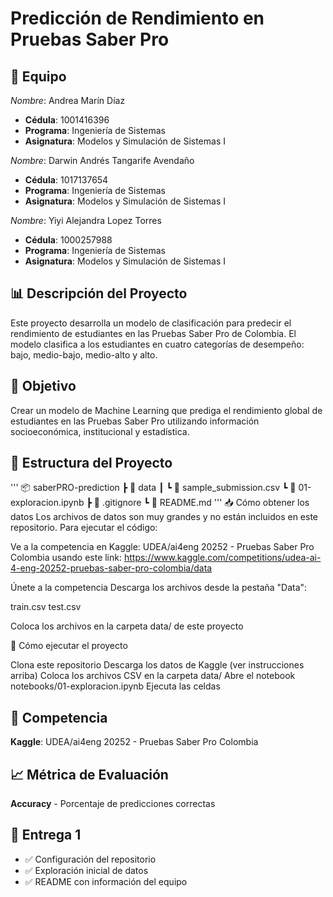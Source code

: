 # Predicción de Rendimiento en Pruebas Saber Pro

## 👥 Equipo

*Nombre*: Andrea Marín Díaz
- **Cédula**: 1001416396
- **Programa**: Ingeniería de Sistemas
- **Asignatura**: Modelos y Simulación de Sistemas I

*Nombre*: Darwin Andrés Tangarife Avendaño
- **Cédula**: 1017137654
- **Programa**: Ingeniería de Sistemas
- **Asignatura**: Modelos y Simulación de Sistemas I

*Nombre*: Yiyi Alejandra Lopez Torres
- **Cédula**: 1000257988
- **Programa**: Ingeniería de Sistemas
- **Asignatura**: Modelos y Simulación de Sistemas I

## 📊 Descripción del Proyecto

Este proyecto desarrolla un modelo de clasificación para predecir el rendimiento de estudiantes en las Pruebas Saber Pro de Colombia. El modelo clasifica a los estudiantes en cuatro categorías de desempeño: bajo, medio-bajo, medio-alto y alto.

## 🎯 Objetivo

Crear un modelo de Machine Learning que prediga el rendimiento global de estudiantes en las Pruebas Saber Pro utilizando información socioeconómica, institucional y estadística.

## 📁 Estructura del Proyecto
'''
📦 saberPRO-prediction
 ┣ 📂 data
 ┃ ┗ 📄 sample_submission.csv
 ┗ 📄 01-exploracion.ipynb
 ┣ 📄 .gitignore
 ┗ 📄 README.md
'''
📥 Cómo obtener los datos
Los archivos de datos son muy grandes y no están incluidos en este repositorio. Para ejecutar el código:

Ve a la competencia en Kaggle: UDEA/ai4eng 20252 - Pruebas Saber Pro Colombia usando este link:
https://www.kaggle.com/competitions/udea-ai-4-eng-20252-pruebas-saber-pro-colombia/data

Únete a la competencia
Descarga los archivos desde la pestaña "Data":

train.csv
test.csv

Coloca los archivos en la carpeta data/ de este proyecto

🚀 Cómo ejecutar el proyecto

Clona este repositorio
Descarga los datos de Kaggle (ver instrucciones arriba)
Coloca los archivos CSV en la carpeta data/
Abre el notebook notebooks/01-exploracion.ipynb
Ejecuta las celdas

## 🔗 Competencia

**Kaggle**: UDEA/ai4eng 20252 - Pruebas Saber Pro Colombia

## 📈 Métrica de Evaluación

**Accuracy** - Porcentaje de predicciones correctas

## 🚀 Entrega 1

- ✅ Configuración del repositorio
- ✅ Exploración inicial de datos
- ✅ README con información del equipo
